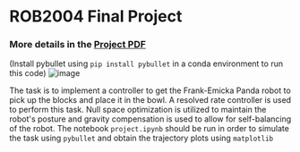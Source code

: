 # ROB2004 Final Project
### More details in the [Project PDF](https://github.com/akramekhairi/ROB2004-FinalProject/blob/main/Pick%20and%20Place%20Task%20Report.pdf)
(Install pybullet using ``` pip install pybullet ``` in a conda environment to run this code)
![image](https://github.com/akramekhairi/ROB2004-FinalProject/assets/84908314/e24354f3-6204-4340-bfcb-2aedcd543996)

The task is to implement a controller to get the Frank-Emicka Panda robot to pick up the blocks and place it in the bowl.
A resolved rate controller is used to perform this task. Null space optimization is utilized to maintain the robot's posture and gravity compensation is used to allow for self-balancing of the robot.
The notebook ```project.ipynb``` should be run in order to simulate the task using ```pybullet``` and obtain the trajectory plots using ```matplotlib``` 

